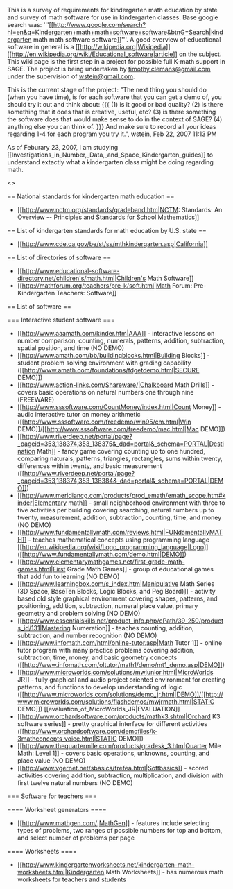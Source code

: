 This is a survey of requirements for kindergarten math education by state and survey of math software for use in kindergarten classes. Base google search was: '''[[http://www.google.com/search?hl=en&q=Kindergarten+math+math+software+software&btnG=Search|kindergarten math math software software]]'''. A good overview of educational software in general is a [[http://wikipedia.org|Wikipedia]] [[http://en.wikipedia.org/wiki/Educational_software|article]] on the subject. This wiki page is the first step in a project for possible full K-math support in SAGE. The project is being undertaken by timothy.clemans@gmail.com under the supervision of wstein@gmail.com.

This is the current stage of the project:
"The next thing you should do (when you have time), is for each software
that you can get a demo of, you should try it out and think about:
{{{
 (1) is it good or bad quality?
 (2) is there something that it does that is creative, useful, etc?
 (3) is there something the software does that would make sense
     to do in the context of SAGE?
 (4) anything else you can think of.
}}}
And make sure to record all your ideas regarding 1-4 for each program
you try it.", wstein, Feb 22, 2007 11:13 PM

As of Feburary 23, 2007, I am studying [[Investigations_in_Number,_Data,_and_Space_Kindergarten_guides]] to understand extactly what a kindergarten class might be doing regarding math.

<<TableOfContents>>

== National standards for kindergarten math education ==

 * [[http://www.nctm.org/standards/gradeband.htm|NCTM: Standards: An Overview -- Principles and Standards for School Mathematics]]

== List of kindergarten standards for math education by U.S. state ==

 * [[http://www.cde.ca.gov/be/st/ss/mthkindergarten.asp|California]]

== List of directories of software ==

 * [[http://www.educational-software-directory.net/children's/math.html|Children's Math Software]]
 * [[http://mathforum.org/teachers/pre-k/soft.html|Math Forum: Pre-Kindergarten Teachers: Software]]

== List of software ==

=== Interactive student software ===

 * [[http://www.aaamath.com/kinder.htm|AAA]] - interactive lessons on number comparison, counting, numerals, patterns, addition, subtraction, spatial position, and time (NO DEMO)
 * [[http://www.amath.com/bb/buildingblocks.html|Building Blocks]] - student problem solving environment with grading capability ([[http://www.amath.com/foundations/fdgetdemo.html|SECURE DEMO]])
 * [[http://www.action-links.com/Shareware/|Chalkboard Math Drills]] - covers basic operations on natural numbers one through nine (FREEWARE)
 * [[http://www.sssoftware.com/CountMoney/index.html|Count Money]] - audio interactive tutor on money arithmetic ([[http://www.sssoftware.com/freedemo/win95/cm.html|Win DEMO]]/[[http://www.sssoftware.com/freedemo/mac.html|Mac DEMO]])
 * [[http://www.riverdeep.net/portal/page?_pageid=353,138374,353_138375&_dad=portal&_schema=PORTAL|Destination Math]] - fancy game covering counting up to one hundred, comparing naturals, patterns, triangles, rectangles, sums within twenty, differences within twenty, and basic measurement ([[http://www.riverdeep.net/portal/page?_pageid=353,138374,353_138384&_dad=portal&_schema=PORTAL|DEMO]])
 * [[http://www.meridiancg.com/products/prod_emath/emath_scope.htm#kinder|Elementary math]] - small neighborhood environment with three to five activities per building covering searching, natural numbers up to twenty, measurement, addition, subtraction, counting, time, and money (NO DEMO)
 * [[http://www.fundamentallymath.com/reviews.html|FUNdamentallyMATH]] - teaches mathematical concepts using programming language [[http://en.wikipedia.org/wiki/Logo_programming_language|Logo]] ([[http://www.fundamentallymath.com/demo.html|DEMO]])
 * [[http://www.elementarymathgames.net/first-grade-math-games.html|First Grade Math Games]] - group of educational games that add fun to learning (NO DEMO)
 * [[http://www.learningbox.com/s_index.htm|Manipulative Math Series (3D Space, BaseTen Blocks, Logic Blocks, and Peg Board)]] - activity based old style graphical environment covering shapes, patterns, and positioning, addition, subtraction, numeral place value, primary geometry and problem solving (NO DEMO)
 * [[http://www.essentialskills.net/product_info.php/cPath/39_250/products_id/131|Mastering Numeration]] - teaches counting, addition, subtraction, and number recognition (NO DEMO)
 * [[http://www.infomath.com/html/online-tutor.asp|Math Tutor 1]] - online tutor program with many practice problems covering addition, subtraction, time, money, and basic geometry concepts ([[http://www.infomath.com/oltutor/math1/demo/mt1_demo.asp|DEMO]])
 * [[http://www.microworlds.com/solutions/mwjunior.html|MicroWorlds JR]] - fully graphical and audio project oriented environment for creating patterns, and functions to develop understanding of logic ([[http://www.microworlds.com/solutions/demo_jr.html|DEMO]]/[[http://www.microworlds.com/solutions/flashdemos/mwjrmath.html|STATIC DEMO]]) [[evaluation_of_MicroWorlds_JR|EVALUATION]]
 * [[http://www.orchardsoftware.com/products/mathk3.shtml|Orchard K3 software series]] - pretty graphical interface for different activities ([[http://www.orchardsoftware.com/demofiles/k-3mathconcepts_voice.html|STATIC DEMO]])
 * [[http://www.thequartermile.com/products/gradesk_3.htm|Quarter Mile Math: Level 1]] - covers basic operations, unknowns, counting, and place value (NO DEMO)
 * [[http://www.vgernet.net/sbasics/frefea.html|Softbasics]] - scored activities covering addition, subtraction, multiplication, and division with first twelve natural numbers (NO DEMO)

=== Software for teachers ===

==== Worksheet generators ====

 * [[http://www.mathgen.com/|MathGen]] - features include selecting types of problems, two ranges of possible numbers for top and bottom, and select number of problems per page 

==== Worksheets ====

 * [[http://www.kindergartenworksheets.net/kindergarten-math-worksheets.html|Kindergarten Math Worksheets]] - has numerous math worksheets for teachers and students
